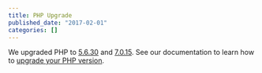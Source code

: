 ```yaml
---
title: PHP Upgrade
published_date: "2017-02-01"
categories: []
---
```

We upgraded PHP to [5.6.30](https://secure.php.net/archive/2017.php#id2017-01-19-3) and [7.0.15](https://secure.php.net/archive/2017.php#id2017-02-16-1). See our documentation to learn how to [upgrade your PHP version](/guides/php/php-versions).
